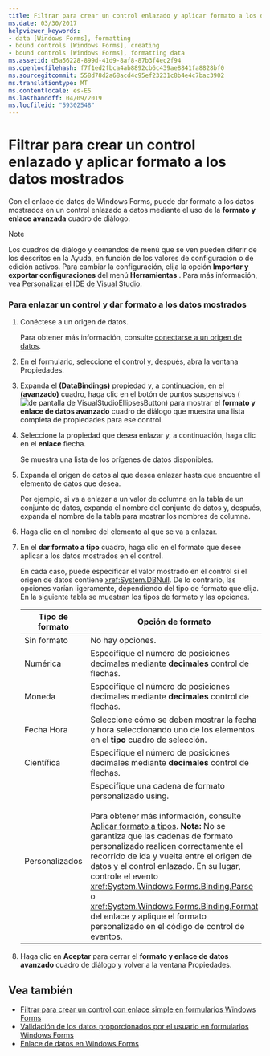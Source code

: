 ```yaml
---
title: Filtrar para crear un control enlazado y aplicar formato a los datos mostrados
ms.date: 03/30/2017
helpviewer_keywords:
- data [Windows Forms], formatting
- bound controls [Windows Forms], creating
- bound controls [Windows Forms], formatting data
ms.assetid: d5a56228-899d-41d9-8af8-87b3f4ec2f94
ms.openlocfilehash: f7f1ed2fbca4ab8892cb6c439ae8841fa8828bf0
ms.sourcegitcommit: 558d78d2a68acd4c95ef23231c8b4e4c7bac3902
ms.translationtype: MT
ms.contentlocale: es-ES
ms.lasthandoff: 04/09/2019
ms.locfileid: "59302548"
---
```

# <a name="how-to-create-a-bound-control-and-format-the-displayed-data"></a>Filtrar para crear un control enlazado y aplicar formato a los datos mostrados
Con el enlace de datos de Windows Forms, puede dar formato a los datos mostrados en un control enlazado a datos mediante el uso de la **formato y enlace avanzada** cuadro de diálogo.  
  
> [!NOTE]
>  Los cuadros de diálogo y comandos de menú que se ven pueden diferir de los descritos en la Ayuda, en función de los valores de configuración o de edición activos. Para cambiar la configuración, elija la opción **Importar y exportar configuraciones** del menú **Herramientas** . Para más información, vea [Personalizar el IDE de Visual Studio](/visualstudio/ide/personalizing-the-visual-studio-ide).  
  
### <a name="to-bind-a-control-and-format-the-displayed-data"></a>Para enlazar un control y dar formato a los datos mostrados  
  
1. Conéctese a un origen de datos.  
  
     Para obtener más información, consulte [conectarse a un origen de datos](../data/adonet/connecting-to-a-data-source.md).  
  
2. En el formulario, seleccione el control y, después, abra la ventana Propiedades.  
  
3. Expanda el **(DataBindings)** propiedad y, a continuación, en el **(avanzado)** cuadro, haga clic en el botón de puntos suspensivos (![de pantalla de VisualStudioEllipsesButton](./media/vbellipsesbutton.png " vbEllipsesButton")) para mostrar el **formato y enlace de datos avanzado** cuadro de diálogo que muestra una lista completa de propiedades para ese control.  
  
4. Seleccione la propiedad que desea enlazar y, a continuación, haga clic en el **enlace** flecha.  
  
     Se muestra una lista de los orígenes de datos disponibles.  
  
5. Expanda el origen de datos al que desea enlazar hasta que encuentre el elemento de datos que desea.  
  
     Por ejemplo, si va a enlazar a un valor de columna en la tabla de un conjunto de datos, expanda el nombre del conjunto de datos y, después, expanda el nombre de la tabla para mostrar los nombres de columna.  
  
6. Haga clic en el nombre del elemento al que se va a enlazar.  
  
7. En el **dar formato a tipo** cuadro, haga clic en el formato que desee aplicar a los datos mostrados en el control.  
  
     En cada caso, puede especificar el valor mostrado en el control si el origen de datos contiene <xref:System.DBNull>. De lo contrario, las opciones varían ligeramente, dependiendo del tipo de formato que elija. En la siguiente tabla se muestran los tipos de formato y las opciones.  
  
    |Tipo de formato|Opción de formato|  
    |-----------------|-----------------------|  
    |Sin formato|No hay opciones.|  
    |Numérica|Especifique el número de posiciones decimales mediante **decimales** control de flechas.|  
    |Moneda|Especifique el número de posiciones decimales mediante **decimales** control de flechas.|  
    |Fecha Hora|Seleccione cómo se deben mostrar la fecha y hora seleccionando uno de los elementos en el **tipo** cuadro de selección.|  
    |Científica|Especifique el número de posiciones decimales mediante **decimales** control de flechas.|  
    |Personalizados|Especifique una cadena de formato personalizado using.<br /><br /> Para obtener más información, consulte [Aplicar formato a tipos](../../standard/base-types/formatting-types.md). **Nota:**  No se garantiza que las cadenas de formato personalizado realicen correctamente el recorrido de ida y vuelta entre el origen de datos y el control enlazado. En su lugar, controle el evento <xref:System.Windows.Forms.Binding.Parse> o <xref:System.Windows.Forms.Binding.Format> del enlace y aplique el formato personalizado en el código de control de eventos.|  
  
8. Haga clic en **Aceptar** para cerrar el **formato y enlace de datos avanzado** cuadro de diálogo y volver a la ventana Propiedades.  
  
## <a name="see-also"></a>Vea también

- [Filtrar para crear un control con enlace simple en formularios Windows Forms](how-to-create-a-simple-bound-control-on-a-windows-form.md)
- [Validación de los datos proporcionados por el usuario en formularios Windows Forms](user-input-validation-in-windows-forms.md)
- [Enlace de datos en Windows Forms](windows-forms-data-binding.md)
